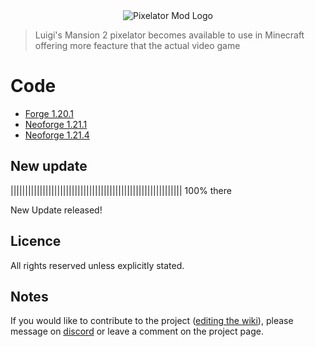 <center>
  <img src="https://i.ibb.co/6cLD7M1s/Chat-GPT-Image-Jul-1-2025-10-20-04-PM.png" alt="Pixelator Mod Logo" />
</center>

<blockquote>
  Luigi's Mansion 2 pixelator becomes available to use in Minecraft offering more feacture that the actual video game
</blockquote>

<h1>Code</h1>

<ul>
  <li><a href="https://github.com/firemarios/Pixelator/tree/Forge-1.20.1">Forge 1.20.1</a></li>
  <li><a href="https://github.com/firemarios/Pixelator/tree/Neoforge-1.21.1">Neoforge 1.21.1</a></li>
  <li><a href="https://github.com/firemarios/Pixelator/tree/Neoforge-1.21.4">Neoforge 1.21.4</a></li>
</ul>

<h2>New update</h2>

<p>||||||||||||||||||||||||||||||||||||||||||||||||||||||||||| 100% there</p>
<p>New Update released!</p>

<h2>Licence</h2>

<p>All rights reserved unless explicitly stated.</p>

<h2>Notes</h2>

<p>If you would like to contribute to the project (<a href="https://firemarios.github.io/Pixelator/wiki">editing the wiki</a>), please message on <a href="https://discord.gg/quqkGBbkYB">discord</a> or leave a comment on the project page.</p>
